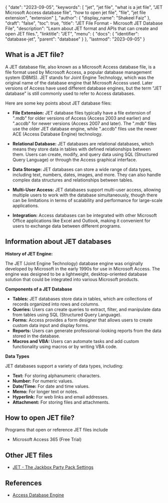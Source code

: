 {
  "date": "2023-09-05",
  "keywords": [
    "jet",
    "jet file",
    "what is a jet file",
    "JET Microsoft Access database file",
    "how to open jet file",
    "file",
    "jet file extension",
    "extension"
  ],
  "author": {
    "display_name": "Shakeel Faiz"
  },
  "draft": "false",
  "toc": true,
  "title": "JET File Format - Microsoft JET Database File",
  "description": "Learn about JET format and APIs that can create and open JET files.",
  "linktitle": "JET",
  "menu": {
    "docs": {
      "identifier": "database-jet",
      "parent": "database"
    }
  },
  "lastmod": "2023-09-05"
}

## What is a JET file?

A JET database file, also known as a Microsoft Access database file, is a file format used by Microsoft Access, a popular database management system (DBMS). JET stands for Joint Engine Technology, which was the original name of the database engine that Microsoft Access used. Later versions of Access have used different database engines, but the term "JET database" is still commonly used to refer to Access databases.

Here are some key points about JET database files:

- **File Extension:** JET database files typically have a file extension of ".mdb" for older versions of Access (Access 2003 and earlier) and ".accdb" for newer versions (Access 2007 and later). The ".mdb" files use the older JET database engine, while ".accdb" files use the newer ACE (Access Database Engine) technology.

- **Relational Database:** JET databases are relational databases, which means they store data in tables with defined relationships between them. Users can create, modify, and query data using SQL (Structured Query Language) or through the Access graphical interface.

- **Data Storage:** JET databases can store a wide range of data types, including text, numbers, dates, images, and more. They can also handle complex data structures and relationships between tables.

- **Multi-User Access:** JET databases support multi-user access, allowing multiple users to work with the database simultaneously, though there can be limitations in terms of scalability and performance for large-scale applications.

- **Integration:** Access databases can be integrated with other Microsoft Office applications like Excel and Outlook, making it convenient for users to exchange data between different programs.

## Information about JET databases

**History of JET Engine:**

The JET (Joint Engine Technology) database engine was originally developed by Microsoft in the early 1990s for use in Microsoft Access. The engine was designed to be a lightweight, desktop-oriented database solution that could be integrated into various Microsoft products.

**Components of a JET Database**

- **Tables:** JET databases store data in tables, which are collections of records organized into rows and columns.
- **Queries:** Users can create queries to extract, filter, and manipulate data from tables using SQL (Structured Query Language).
- **Forms:** Access provides a form designer that allows users to create custom data input and display forms.
- **Reports:** Users can generate professional-looking reports from the data stored in the database.
- **Macros and VBA:** Users can automate tasks and add custom functionality using macros or by writing VBA code.

**Data Types**

JET databases support a variety of data types, including:

- **Text:** For storing alphanumeric characters.
- **Number:** For numeric values.
- **Date/Time:** For date and time values.
- **Memo:** For longer text or notes.
- **Hyperlink:** For web links and email addresses.
- **Attachment:** For storing files and attachments.

## How to open JET file?

Programs that open or reference JET files include

- Microsoft Access 365 (Free Trial)

## Other JET files

- [JET - The Jackbox Party Pack Settings](/settings/jet/)


## References
* [Access Database Engine](https://en.wikipedia.org/wiki/Access_Database_Engine)
